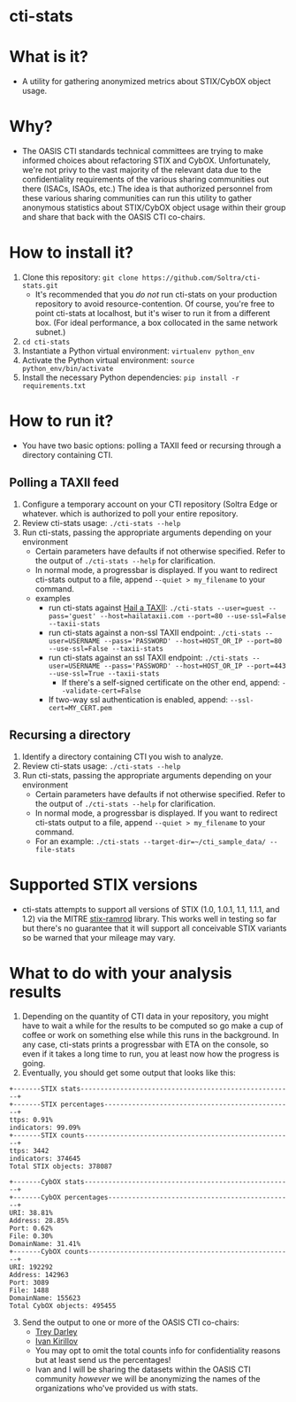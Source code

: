 cti-stats
=========

What is it?
===========
* A utility for gathering anonymized metrics about STIX/CybOX object
  usage.

Why?
====
* The OASIS CTI standards technical committees are trying to make
  informed choices about refactoring STIX and CybOX. Unfortunately,
  we're not privy to the vast majority of the relevant data due to the
  confidentiality requirements of the various sharing communities out
  there (ISACs, ISAOs, etc.) The idea is that authorized personnel
  from these various sharing communities can run this utility to
  gather anonymous statistics about STIX/CybOX object usage within
  their group and share that back with the OASIS CTI co-chairs.

How to install it?
==================
1. Clone this repository: `git clone
   https://github.com/Soltra/cti-stats.git`
   * It's recommended that you *do not* run cti-stats on your
     production repository to avoid resource-contention. Of course,
     you're free to point cti-stats at localhost, but it's wiser to
     run it from a different box. (For ideal performance, a box
     collocated in the same network subnet.)
2. `cd cti-stats`
3. Instantiate a Python virtual environment: `virtualenv python_env`
4. Activate the Python virtual environment: `source
   python_env/bin/activate`
5. Install the necessary Python dependencies: `pip install -r
   requirements.txt`

How to run it?
==============
* You have two basic options: polling a TAXII feed or recursing
  through a directory containing CTI.

Polling a TAXII feed
--------------------
1. Configure a temporary account on your CTI repository (Soltra Edge
   or whatever. which is authorized to poll your entire repository.
2. Review cti-stats usage: `./cti-stats --help`
3. Run cti-stats, passing the appropriate arguments depending on your
   environment
   * Certain parameters have defaults if not otherwise specified.
     Refer to the output of `./cti-stats --help` for clarification.
   * In normal mode, a progressbar is displayed. If you want to
     redirect cti-stats output to a file, append `--quiet >
     my_filename` to your command.
   * examples
     * run cti-stats against [Hail a TAXII](http://hailataxii.com): 
     `./cti-stats --user=guest --pass='guest' --host=hailataxii.com
     --port=80 --use-ssl=False --taxii-stats`
     * run cti-stats against a non-ssl TAXII endpoint: `./cti-stats --user=USERNAME --pass='PASSWORD' --host=HOST_OR_IP
     --port=80 --use-ssl=False --taxii-stats`
     * run cti-stats against an ssl TAXII endpoint: `./cti-stats --user=USERNAME --pass='PASSWORD' --host=HOST_OR_IP
     --port=443 --use-ssl=True --taxii-stats`
       * If there's a self-signed certificate on the other end,
         append: `--validate-cert=False`
     * If two-way ssl authentication is enabled, append: `--ssl-cert=MY_CERT.pem`

Recursing a directory
---------------------
1. Identify a directory containing CTI you wish to analyze.
2. Review cti-stats usage: `./cti-stats --help`
3. Run cti-stats, passing the appropriate arguments depending on your
   environment
   * Certain parameters have defaults if not otherwise specified.
     Refer to the output of `./cti-stats --help` for clarification.
   * In normal mode, a progressbar is displayed. If you want to
     redirect cti-stats output to a file, append `--quiet >
     my_filename` to your command.
   * For an example: `./cti-stats --target-dir=~/cti_sample_data/ --file-stats`


Supported STIX versions
=======================
* cti-stats attempts to support all versions of STIX (1.0, 1.0.1, 1.1,
  1.1.1, and 1.2) via the MITRE
  [stix-ramrod](https://github.com/STIXProject/stix-ramrod) library.
  This works well in testing so far but there's no guarantee that it
  will support all conceivable STIX variants so be warned that your
  mileage may vary.


What to do with your analysis results
=====================================
1. Depending on the quantity of CTI data in your repository, you might
   have to wait a while for the results to be computed so go make a
   cup of coffee or work on something else while this runs in the
   background. In any case, cti-stats prints a progressbar with ETA on
   the console, so even if it takes a long time to run, you at least
   now how the progress is going.
2. Eventually, you should get some output that looks like this:
```
+-------STIX stats------------------------------------------------------+
+-------STIX percentages------------------------------------------------+
ttps: 0.91%
indicators: 99.09%
+-------STIX counts-----------------------------------------------------+
ttps: 3442
indicators: 374645
Total STIX objects: 378087

+-------CybOX stats-----------------------------------------------------+
+-------CybOX percentages-----------------------------------------------+
URI: 38.81%
Address: 28.85%
Port: 0.62%
File: 0.30%
DomainName: 31.41%
+-------CybOX counts----------------------------------------------------+
URI: 192292
Address: 142963
Port: 3089
File: 1488
DomainName: 155623
Total CybOX objects: 495455
```
3.  Send the output to one or more of the OASIS CTI co-chairs:
    * [Trey Darley](mailto:trey@soltra.com)
    * [Ivan Kirillov](mailto:ikirillov@mitre.org)
    * You may opt to omit the total counts info for confidentiality
      reasons but at least send us the percentages!
    * Ivan and I will be sharing the datasets within the OASIS CTI
      community *however* we will be anonymizing the names of the
      organizations who've provided us with stats.
